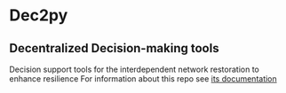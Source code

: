 # Dec2py
## Decentralized Decision-making tools
Decision support tools for the interdependent network restoration to enhance resilience
For information about this repo see [its documentation](https://www.hesamtalebiyan.com/docstring/index.html)
